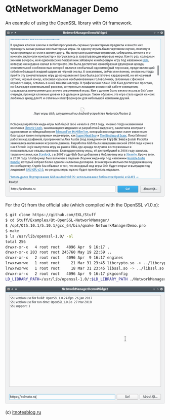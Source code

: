 QtNetworkManager Demo
=====================

An example of using the OpenSSL library with Qt framework.

![NetworkManagerDemo, KDE Plasma 5](screenshot.png)

For the Qt from the official site (which compiled with the OpenSSL v1.0.x):

```bash
$ git clone https://github.com/EXL/Stuff
$ cd Stuff/Examples/Qt-OpenSSL-NetworkManager/
$ /opt/Qt5.10.1/5.10.1/gcc_64/bin/qmake NetworkManagerDemo.pro
$ make
$ ls /usr/lib/openssl-1.0/ -al
total 256
drwxr-xr-x   4 root root   4096 Apr  9 16:17 .
drwxr-xr-x 203 root root 245760 May 19 22:59 ..
drwxr-xr-x   2 root root   4096 Apr  9 16:17 engines
lrwxrwxrwx   1 root root     21 Mar 31 23:45 libcrypto.so -> ../libcrypto.so.1.0.0
lrwxrwxrwx   1 root root     18 Mar 31 23:45 libssl.so -> ../libssl.so.1.0.0
drwxr-xr-x   2 root root   4096 Apr  9 16:17 pkgconfig
LD_LIBRARY_PATH=/usr/lib/openssl-1.0/:$LD_LIBRARY_PATH ./NetworkManagerDemo
```
![NetworkManagerDemo, KDE Plasma 5](screenshot_official.png)

(c) [itnotesblog.ru](http://itnotesblog.ru/note.php?id=250)
